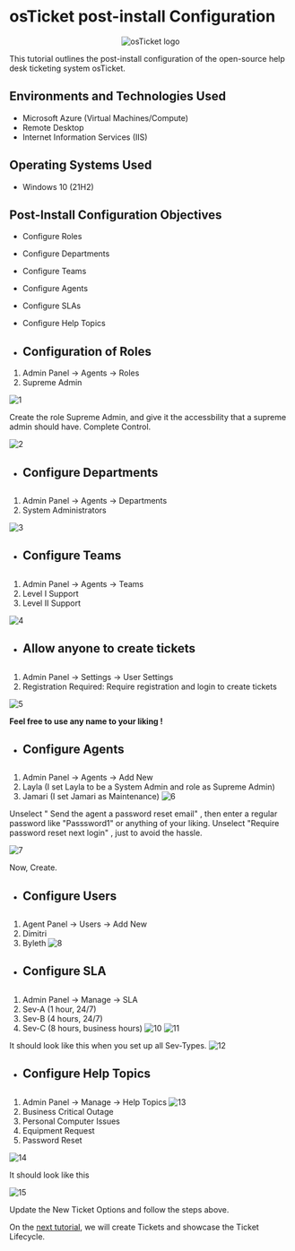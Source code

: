 # osTicket post-install Configuration
<p align="center">
<img src="https://i.imgur.com/Clzj7Xs.png" alt="osTicket logo"/>
</p>

This tutorial outlines the post-install configuration of the open-source help desk ticketing system osTicket.<br />


<h2>Environments and Technologies Used</h2>

- Microsoft Azure (Virtual Machines/Compute)
- Remote Desktop
- Internet Information Services (IIS)

<h2>Operating Systems Used </h2>

- Windows 10</b> (21H2)

<h2>Post-Install Configuration Objectives</h2>

- Configure Roles
- Configure Departments
- Configure Teams
- Configure Agents
- Configure SLAs
- Configure Help Topics

- <h2>Configuration of Roles</h2>
1. Admin Panel -> Agents -> Roles
2. Supreme Admin

![1](https://i.imgur.com/MTE2IPV.jpeg)

Create the role Supreme Admin, and give it the accessbility that a supreme admin should have. Complete Control.

![2](https://i.imgur.com/uwz8rea.png)

- <h2>Configure Departments<h2>
1. Admin Panel -> Agents -> Departments
2. System Administrators

![3](https://i.imgur.com/1AcbOUD.jpeg)

- <h2>Configure Teams<h2>
1. Admin Panel -> Agents -> Teams
2. Level I Support
3. Level II Support

![4](https://i.imgur.com/HS0toB5.jpeg)

- <h2>Allow anyone to create tickets<h2>
1. Admin Panel -> Settings -> User Settings
2. Registration Required: Require registration and login to create tickets

![5](https://i.imgur.com/EYjjPlt.jpeg)

**Feel free to use any name to your liking !**

- <h2>Configure Agents<h2>
1. Admin Panel -> Agents -> Add New
2. Layla (I set Layla to be a System Admin and role as Supreme Admin)
3. Jamari (I set Jamari as Maintenance)
![6](https://i.imgur.com/VFzN7z3.jpeg)

Unselect " Send the agent a password reset email" , then enter a regular password like "Passsword1" or anything of your liking. 
Unselect "Require password reset next login" , just to avoid the hassle. 

![7](https://i.imgur.com/KyLuEAu.jpeg)

Now, Create. 

- <h2>Configure Users<h2>
1. Agent Panel -> Users -> Add New
2. Dimitri
3. Byleth
![8](https://i.imgur.com/La5tV1E.jpeg)

- <h2>Configure SLA<h2>
1. Admin Panel -> Manage -> SLA
2. Sev-A (1 hour, 24/7)
3. Sev-B (4 hours, 24/7)
4. Sev-C (8 hours, business hours)
![10](https://i.imgur.com/FVBR0zp.jpeg)
![11](https://i.imgur.com/NlCmYou.jpeg)

It should look like this when you set up all Sev-Types.
![12](https://i.imgur.com/4eeYZEW.jpeg)

- <h2>Configure Help Topics<h2>
1. Admin Panel -> Manage -> Help Topics
![13](https://i.imgur.com/dodgai7.jpeg)
2. Business Critical Outage
3. Personal Computer Issues
4. Equipment Request
5. Password Reset

![14](https://i.imgur.com/M8P0LIT.png)

It should look like this 

![15](https://i.imgur.com/MKe9rTz.jpeg)

Update the New Ticket Options and follow the steps above. 

On the [next tutorial](https://github.com/ddeloya101/ticket-lifecycle), we will create Tickets and showcase the Ticket Lifecycle.
